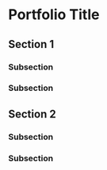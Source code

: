 # Portfolio Title

## Section 1

### Subsection

### Subsection

## Section 2

### Subsection

### Subsection
